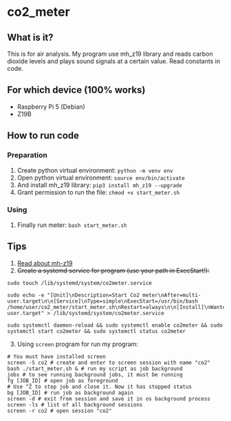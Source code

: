 # co2_meter
## What is it?
This is for air analysis. My program use mh_z19 library and reads carbon dioxide levels and plays sound signals at a certain value. Read constants in code.

## For which device (100% works)
- Raspberry Pi 5 (Debian)
- Z19B

## How to run code
### Preparation
1. Create python virtual environment: ``python -m venv env``
2. Open python virtual environment: ``source env/bin/activate``
3. And install mh_z19 library: ``pip3 install mh_z19 --upgrade``
4. Grant permission to run the file: `chmod +x start_meter.sh`

### Using
1. Finally run meter: ``bash start_meter.sh``

## Tips
1. [Read about mh-z19](https://github.com/UedaTakeyuki/mh-z19)
2. ~~Create a systemd service for program (use your path in ExecStart!):~~
~~~
sudo touch /lib/systemd/system/co2meter.service

sudo echo -e "[Unit]\nDescription=Start Co2 meter\nAfter=multi-user.target\n\n[Service]\nType=simple\nExecStart=/usr/bin/bash /home/user/co2_meter/start_meter.sh\nRestart=always\n\n[Install]\nWantedBy=multi-user.target" > /lib/systemd/system/co2meter.service

sudo systemctl daemon-reload && sudo systemctl enable co2meter && sudo systemctl start co2meter && sudo systemctl status co2meter
~~~
3. Using `screen` program for run my program:
~~~
# You must have installed screen
screen -S co2 # create and enter to screen session with name "co2"
bash ./start_meter.sh & # run my script as job background
jobs # to see running background jobs, it must be running 
fg [JOB_ID] # open job as foreground
# Use ^Z to stop job and close it. Now it has stopped status
bg [JOB_ID] # run job as background again
screen -d # exit from session and save it in os background process
screen -ls # list of all background sessions
screen -r co2 # open session "co2"
~~~
